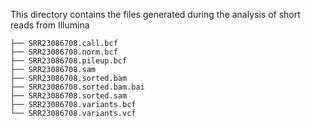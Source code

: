 This directory contains the files generated during the analysis of short reads from Illumina
```
├── SRR23086708.call.bcf
├── SRR23086708.norm.bcf
├── SRR23086708.pileup.bcf
├── SRR23086708.sam
├── SRR23086708.sorted.bam
├── SRR23086708.sorted.bam.bai
├── SRR23086708.sorted.sam
├── SRR23086708.variants.bcf
└── SRR23086708.variants.vcf
```
